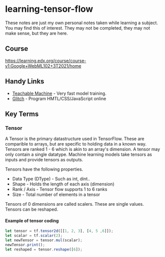 # learning-tensor-flow
These notes are just my own personal notes taken while learning a subject.  You may find this of interest.  They may not be completed, they may not make sense, but they are here.

## Course
https://learning.edx.org/course/course-v1:Google+WebML102+3T2021/home

## Handy Links
* [Teachable Machine](https://teachablemachine.withgoogle.com/) - Very fast model training.
* [Glitch](https://glitch.com/) - Program HMTL/CSS/JavaScript online

## Key Terms

### Tensor
A Tensor is the primary datastructure used in TensorFlow.  These are comparible to arrays, but are specific to holding data in a known way.  Tensors are ranked 1 - 6 which is akin to an array's dimension.  A tensor may only contain a single datatype.  Machine learning models take tensors as inputs and provide tensors as outputs. 

Tensors have the following properties.

* Data Type (DType) - Such as int, dint..
* Shape - Holds the length of each axis (dimension)
* Rank / Axis - Tensor flow supports 1 to 6 ranks
* Size - Total number of elements in a tensor

Tensors of 0 dimensions are called scalers.  These are single values.  Tensors can be reshaped.

#### Example of tensor coding
```javascript
let tensor = tf.tensor2d([[1, 2, 3], [4, 5 ,6]]);
let scalar = tf.scalar(2);
let newTensor = tensor.mul(scalar);
newTensor.print();
let reshaped = tensor.reshape([6]);
```
